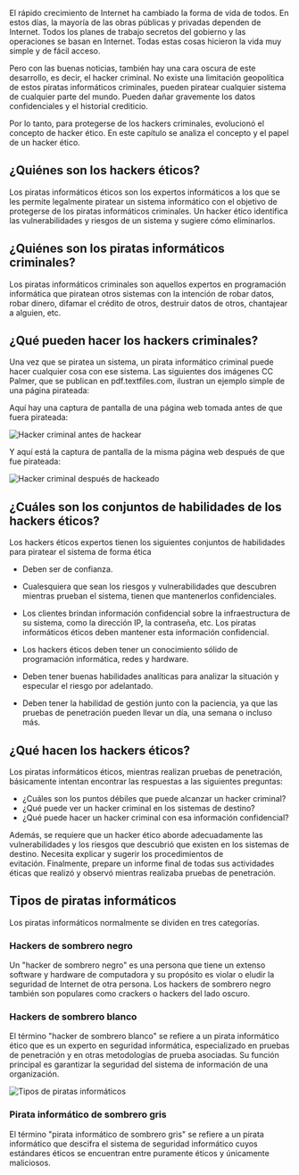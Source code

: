 El rápido crecimiento de Internet ha cambiado la forma de vida de todos. En estos días, la mayoría de las obras públicas y privadas dependen de Internet. Todos los planes de trabajo secretos del gobierno y las operaciones se basan en Internet. Todas estas cosas hicieron la vida muy simple y de fácil acceso.

Pero con las buenas noticias, también hay una cara oscura de este desarrollo, es decir, el hacker criminal. No existe una limitación geopolítica de estos piratas informáticos criminales, pueden piratear cualquier sistema de cualquier parte del mundo. Pueden dañar gravemente los datos confidenciales y el historial crediticio.

Por lo tanto, para protegerse de los hackers criminales, evolucionó el concepto de hacker ético. En este capítulo se analiza el concepto y el papel de un hacker ético.

## ¿Quiénes son los hackers éticos?

Los piratas informáticos éticos son los expertos informáticos a los que se les permite legalmente piratear un sistema informático con el objetivo de protegerse de los piratas informáticos criminales. Un hacker ético identifica las vulnerabilidades y riesgos de un sistema y sugiere cómo eliminarlos.

## ¿Quiénes son los piratas informáticos criminales?

Los piratas informáticos criminales son aquellos expertos en programación informática que piratean otros sistemas con la intención de robar datos, robar dinero, difamar el crédito de otros, destruir datos de otros, chantajear a alguien, etc.

## ¿Qué pueden hacer los hackers criminales?

Una vez que se piratea un sistema, un pirata informático criminal puede hacer cualquier cosa con ese sistema. Las siguientes dos imágenes CC Palmer, que se publican en pdf.textfiles.com, ilustran un ejemplo simple de una página pirateada:

Aquí hay una captura de pantalla de una página web tomada antes de que fuera pirateada:

![Hacker criminal antes de hackear](https://www.tutorialspoint.com/penetration_testing/images/criminal_hacker_before_hacked.jpg)

Y aquí está la captura de pantalla de la misma página web después de que fue pirateada:

![Hacker criminal después de hackeado](https://www.tutorialspoint.com/penetration_testing/images/criminal_hacker_after_hacked.jpg)

## ¿Cuáles son los conjuntos de habilidades de los hackers éticos?

Los hackers éticos expertos tienen los siguientes conjuntos de habilidades para piratear el sistema de forma ética

- Deben ser de confianza.
    
- Cualesquiera que sean los riesgos y vulnerabilidades que descubren mientras prueban el sistema, tienen que mantenerlos confidenciales.
    
- Los clientes brindan información confidencial sobre la infraestructura de su sistema, como la dirección IP, la contraseña, etc. Los piratas informáticos éticos deben mantener esta información confidencial.
    
- Los hackers éticos deben tener un conocimiento sólido de programación informática, redes y hardware.
    
- Deben tener buenas habilidades analíticas para analizar la situación y especular el riesgo por adelantado.
    
- Deben tener la habilidad de gestión junto con la paciencia, ya que las pruebas de penetración pueden llevar un día, una semana o incluso más.
    

## ¿Qué hacen los hackers éticos?

Los piratas informáticos éticos, mientras realizan pruebas de penetración, básicamente intentan encontrar las respuestas a las siguientes preguntas:

- ¿Cuáles son los puntos débiles que puede alcanzar un hacker criminal?
- ¿Qué puede ver un hacker criminal en los sistemas de destino?
- ¿Qué puede hacer un hacker criminal con esa información confidencial?

Además, se requiere que un hacker ético aborde adecuadamente las vulnerabilidades y los riesgos que descubrió que existen en los sistemas de destino. Necesita explicar y sugerir los procedimientos de evitación. Finalmente, prepare un informe final de todas sus actividades éticas que realizó y observó mientras realizaba pruebas de penetración.

## Tipos de piratas informáticos

Los piratas informáticos normalmente se dividen en tres categorías.

### Hackers de sombrero negro

Un "hacker de sombrero negro" es una persona que tiene un extenso software y hardware de computadora y su propósito es violar o eludir la seguridad de Internet de otra persona. Los hackers de sombrero negro también son populares como crackers o hackers del lado oscuro.

### Hackers de sombrero blanco

El término "hacker de sombrero blanco" se refiere a un pirata informático ético que es un experto en seguridad informática, especializado en pruebas de penetración y en otras metodologías de prueba asociadas. Su función principal es garantizar la seguridad del sistema de información de una organización.

![Tipos de piratas informáticos](https://www.tutorialspoint.com/penetration_testing/images/hacker_types.jpg)

### Pirata informático de sombrero gris

El término "pirata informático de sombrero gris" se refiere a un pirata informático que descifra el sistema de seguridad informático cuyos estándares éticos se encuentran entre puramente éticos y únicamente maliciosos.